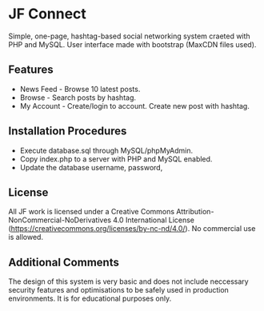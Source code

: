 # JF Connect
Simple, one-page, hashtag-based social networking system craeted with PHP and MySQL. User interface made with bootstrap (MaxCDN files used).

## Features
* News Feed - Browse 10 latest posts.
* Browse - Search posts by hashtag.
* My Account - Create/login to account. Create new post with hashtag.

## Installation Procedures
* Execute database.sql through MySQL/phpMyAdmin.
* Copy index.php to a server with PHP and MySQL enabled.
* Update the database username, password, 

## License
All JF work is licensed under a Creative Commons Attribution-NonCommercial-NoDerivatives 4.0 International License (https://creativecommons.org/licenses/by-nc-nd/4.0/). No commercial use is allowed.

## Additional Comments
The design of this system is very basic and does not include neccessary security features and optimisations to be safely used in production environments. It is for educational purposes only.
